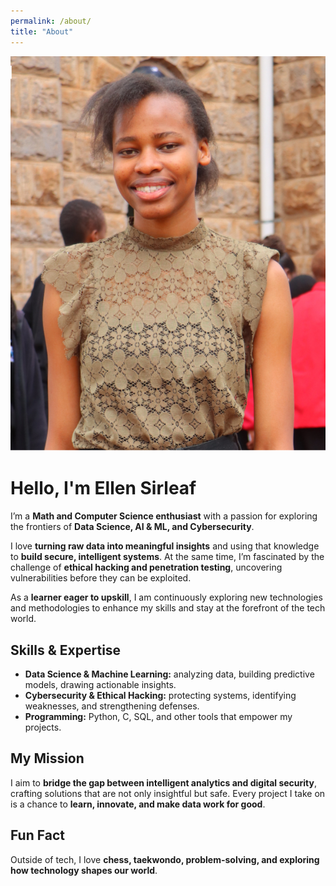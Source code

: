 ```yaml
---
permalink: /about/
title: "About"
---
```


![Ellen Sirleaf](/assets/images/EllenProfile.jpg)

# Hello, I'm Ellen Sirleaf

I’m a **Math and Computer Science enthusiast** with a passion for exploring the frontiers of **Data Science, AI & ML, and Cybersecurity**.  

I love **turning raw data into meaningful insights** and using that knowledge to **build secure, intelligent systems**. At the same time, I’m fascinated by the challenge of **ethical hacking and penetration testing**, uncovering vulnerabilities before they can be exploited.  

As a **learner eager to upskill**, I am continuously exploring new technologies and methodologies to enhance my skills and stay at the forefront of the tech world.  

## Skills & Expertise
- **Data Science & Machine Learning:** analyzing data, building predictive models, drawing actionable insights.  
- **Cybersecurity & Ethical Hacking:** protecting systems, identifying weaknesses, and strengthening defenses.  
- **Programming:** Python, C, SQL, and other tools that empower my projects.  

## My Mission
I aim to **bridge the gap between intelligent analytics and digital security**, crafting solutions that are not only insightful but safe. Every project I take on is a chance to **learn, innovate, and make data work for good**.  

## Fun Fact
Outside of tech, I love **chess, taekwondo, problem-solving, and exploring how technology shapes our world**.
